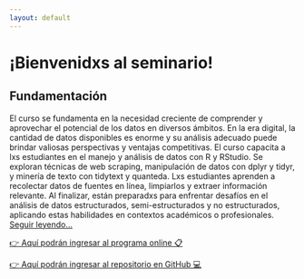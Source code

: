 ```yaml
---
layout: default
---
```


# ¡Bienvenidxs al seminario!

## Fundamentación

El curso se fundamenta en la necesidad creciente de comprender y aprovechar el potencial de los datos en diversos ámbitos. En la era digital, la cantidad de datos disponibles es enorme y su análisis adecuado puede brindar valiosas perspectivas y ventajas competitivas. El curso capacita a lxs estudiantes en el manejo y análisis de datos con R y RStudio. Se exploran técnicas de web scraping, manipulación de datos con dplyr y tidyr, y minería de texto con tidytext y quanteda. Lxs estudiantes aprenden a recolectar datos de fuentes en línea, limpiarlos y extraer información relevante. Al finalizar, están preparadxs para enfrentar desafíos en el análisis de datos estructurados, semi-estructurados y no estructurados, aplicando estas habilidades en contextos académicos o profesionales. [Seguir leyendo...](https://agusnieto77.github.io/ryrstudio/programa)

[👉 Aquí podrán ingresar al programa online 📋](https://agusnieto77.github.io/ryrstudio/programa)

[👉 Aquí podrán ingresar al repositorio en GitHub 💻](https://agusnieto77.github.io/ryrstudio/material)

